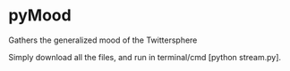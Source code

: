 pyMood
======

Gathers the generalized mood of the Twittersphere


Simply download all the files, and run in terminal/cmd [python stream.py].
